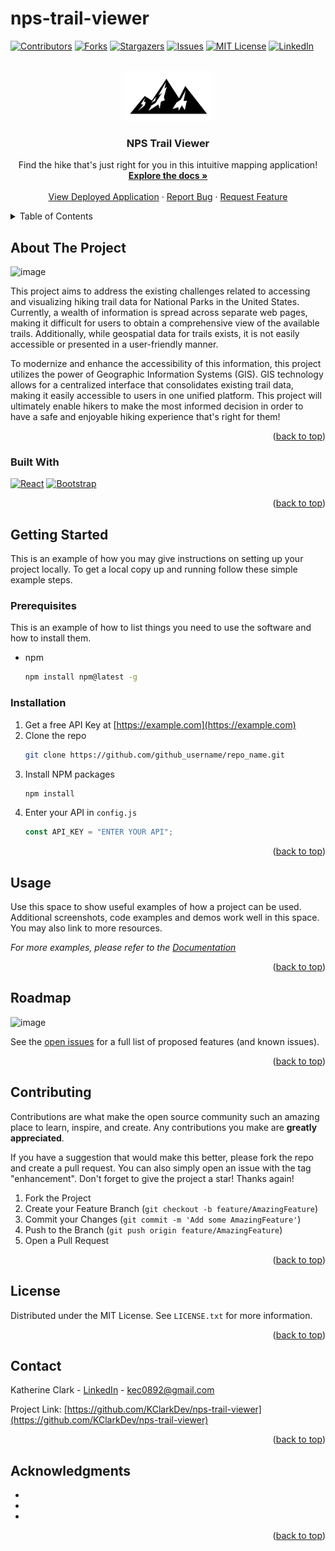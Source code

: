 # nps-trail-viewer

<a name="readme-top"></a>

<!-- PROJECT SHIELDS -->
<!--
*** I'm using markdown "reference style" links for readability.
*** Reference links are enclosed in brackets [ ] instead of parentheses ( ).
*** See the bottom of this document for the declaration of the reference variables
*** for contributors-url, forks-url, etc. This is an optional, concise syntax you may use.
*** https://www.markdownguide.org/basic-syntax/#reference-style-links
-->

[![Contributors][contributors-shield]][contributors-url]
[![Forks][forks-shield]][forks-url]
[![Stargazers][stars-shield]][stars-url]
[![Issues][issues-shield]][issues-url]
[![MIT License][license-shield]][license-url]
[![LinkedIn][linkedin-shield]][linkedin-url]

<!-- PROJECT LOGO -->
<br />
<div align="center">
  <a href="https://github.com/KClarkDev/nps-trail-viewer">
    <img src="client\src\assets\mountainIconBlack.png" alt="Logo" height="80">
  </a>

<h3 align="center">NPS Trail Viewer</h3>

  <p align="center">
    Find the hike that's just right for you in this intuitive mapping application!
    <br />
    <a href="https://github.com/github_username/repo_name"><strong>Explore the docs »</strong></a>
    <br />
    <br />
    <a href="https://nps-trail-viewer-493315c88a96.herokuapp.com/">View Deployed Application</a>
    ·
    <a href="https://github.com/KClarkDev/nps-trail-viewer/issues">Report Bug</a>
    ·
    <a href="https://github.com/KClarkDev/nps-trail-viewer/issues">Request Feature</a>
  </p>
</div>

<!-- TABLE OF CONTENTS -->
<details>
  <summary>Table of Contents</summary>
  <ol>
    <li>
      <a href="#about-the-project">About The Project</a>
      <ul>
        <li><a href="#built-with">Built With</a></li>
      </ul>
    </li>
    <li>
      <a href="#getting-started">Getting Started</a>
      <ul>
        <li><a href="#prerequisites">Prerequisites</a></li>
        <li><a href="#installation">Installation</a></li>
      </ul>
    </li>
    <li><a href="#usage">Usage</a></li>
    <li><a href="#roadmap">Roadmap</a></li>
    <li><a href="#contributing">Contributing</a></li>
    <li><a href="#license">License</a></li>
    <li><a href="#contact">Contact</a></li>
    <li><a href="#acknowledgments">Acknowledgments</a></li>
  </ol>
</details>

<!-- ABOUT THE PROJECT -->

## About The Project

![image](https://github.com/KClarkDev/nps-trail-viewer/assets/60265279/e277c1f0-de14-4499-bd92-368554cd72ec)


This project aims to address the existing challenges related to accessing and visualizing hiking trail data for National Parks in the United States. Currently, a wealth of information is spread across separate web pages, making it difficult for users to obtain a comprehensive view of the available trails. Additionally, while geospatial data for trails exists, it is not easily accessible or presented in a user-friendly manner.

To modernize and enhance the accessibility of this information, this project utilizes the power of Geographic Information Systems (GIS). GIS technology allows for a centralized interface that consolidates existing trail data, making it easily accessible to users in one unified platform. This project will ultimately enable hikers to make the most informed decision in order to have a safe and enjoyable hiking experience that's right for them!

<p align="right">(<a href="#readme-top">back to top</a>)</p>

### Built With

 [![React][React.js]][React-url]
 [![Bootstrap][Bootstrap.com]][Bootstrap-url]

<p align="right">(<a href="#readme-top">back to top</a>)</p>

<!-- GETTING STARTED -->

## Getting Started

This is an example of how you may give instructions on setting up your project locally.
To get a local copy up and running follow these simple example steps.

### Prerequisites

This is an example of how to list things you need to use the software and how to install them.

- npm
  ```sh
  npm install npm@latest -g
  ```

### Installation

1. Get a free API Key at [https://example.com](https://example.com)
2. Clone the repo
   ```sh
   git clone https://github.com/github_username/repo_name.git
   ```
3. Install NPM packages
   ```sh
   npm install
   ```
4. Enter your API in `config.js`
   ```js
   const API_KEY = "ENTER YOUR API";
   ```

<p align="right">(<a href="#readme-top">back to top</a>)</p>

<!-- USAGE EXAMPLES -->

## Usage

Use this space to show useful examples of how a project can be used. Additional screenshots, code examples and demos work well in this space. You may also link to more resources.

_For more examples, please refer to the [Documentation](https://example.com)_

<p align="right">(<a href="#readme-top">back to top</a>)</p>

<!-- ROADMAP -->

## Roadmap

![image](https://github.com/KClarkDev/nps-trail-viewer/assets/60265279/03dd90bb-0c23-40d7-b69e-3b4dd19020d7)


See the [open issues](https://github.com/KClarkDev/nps-trail-viewer/issues) for a full list of proposed features (and known issues).

<p align="right">(<a href="#readme-top">back to top</a>)</p>

<!-- CONTRIBUTING -->

## Contributing

Contributions are what make the open source community such an amazing place to learn, inspire, and create. Any contributions you make are **greatly appreciated**.

If you have a suggestion that would make this better, please fork the repo and create a pull request. You can also simply open an issue with the tag "enhancement".
Don't forget to give the project a star! Thanks again!

1. Fork the Project
2. Create your Feature Branch (`git checkout -b feature/AmazingFeature`)
3. Commit your Changes (`git commit -m 'Add some AmazingFeature'`)
4. Push to the Branch (`git push origin feature/AmazingFeature`)
5. Open a Pull Request

<p align="right">(<a href="#readme-top">back to top</a>)</p>

<!-- LICENSE -->

## License

Distributed under the MIT License. See `LICENSE.txt` for more information.

<p align="right">(<a href="#readme-top">back to top</a>)</p>

<!-- CONTACT -->

## Contact

Katherine Clark - [LinkedIn](https://www.linkedin.com/in/kclark-gis/) - kec0892@gmail.com

Project Link: [https://github.com/KClarkDev/nps-trail-viewer](https://github.com/KClarkDev/nps-trail-viewer)

<p align="right">(<a href="#readme-top">back to top</a>)</p>

<!-- ACKNOWLEDGMENTS -->

## Acknowledgments

- []()
- []()
- []()

<p align="right">(<a href="#readme-top">back to top</a>)</p>

<!-- MARKDOWN LINKS & IMAGES -->
<!-- https://www.markdownguide.org/basic-syntax/#reference-style-links -->

[contributors-shield]: https://img.shields.io/github/contributors/KClarkDev/nps-trail-viewer.svg?style=for-the-badge
[contributors-url]: https://github.com/KClarkDev/nps-trail-viewer/graphs/contributors

[forks-shield]: https://img.shields.io/github/forks/KClarkDev/nps-trail-viewer.svg?style=for-the-badge
[forks-url]: https://github.com/KClarkDev/nps-trail-viewer/network/members

[stars-shield]: https://img.shields.io/github/stars/KClarkDev/nps-trail-viewer.svg?style=for-the-badge
[stars-url]: https://github.com/KClarkDev/nps-trail-viewer/stargazers

[issues-shield]: https://img.shields.io/github/issues/KClarkDev/nps-trail-viewer.svg?style=for-the-badge
[issues-url]: https://github.com/KClarkDev/nps-trail-viewer/issues

[license-shield]: https://img.shields.io/github/license/KClarkDev/nps-trail-viewer.svg?style=for-the-badge
[license-url]: https://github.com/KClarkDev/nps-trail-viewer/blob/main/LICENSE

[linkedin-shield]: https://img.shields.io/badge/-LinkedIn-black.svg?style=for-the-badge&logo=linkedin&colorB=555
[linkedin-url]: https://www.linkedin.com/in/kclark-gis/

[product-screenshot]: images/screenshot.png

[Next.js]: https://img.shields.io/badge/next.js-000000?style=for-the-badge&logo=nextdotjs&logoColor=white
[Next-url]: https://nextjs.org/
[React.js]: https://img.shields.io/badge/React-20232A?style=for-the-badge&logo=react&logoColor=61DAFB
[React-url]: https://reactjs.org/
[Vue.js]: https://img.shields.io/badge/Vue.js-35495E?style=for-the-badge&logo=vuedotjs&logoColor=4FC08D
[Vue-url]: https://vuejs.org/
[Angular.io]: https://img.shields.io/badge/Angular-DD0031?style=for-the-badge&logo=angular&logoColor=white
[Angular-url]: https://angular.io/
[Svelte.dev]: https://img.shields.io/badge/Svelte-4A4A55?style=for-the-badge&logo=svelte&logoColor=FF3E00
[Svelte-url]: https://svelte.dev/
[Laravel.com]: https://img.shields.io/badge/Laravel-FF2D20?style=for-the-badge&logo=laravel&logoColor=white
[Laravel-url]: https://laravel.com
[Bootstrap.com]: https://img.shields.io/badge/Bootstrap-563D7C?style=for-the-badge&logo=bootstrap&logoColor=white
[Bootstrap-url]: https://getbootstrap.com
[JQuery.com]: https://img.shields.io/badge/jQuery-0769AD?style=for-the-badge&logo=jquery&logoColor=white
[JQuery-url]: https://jquery.com
